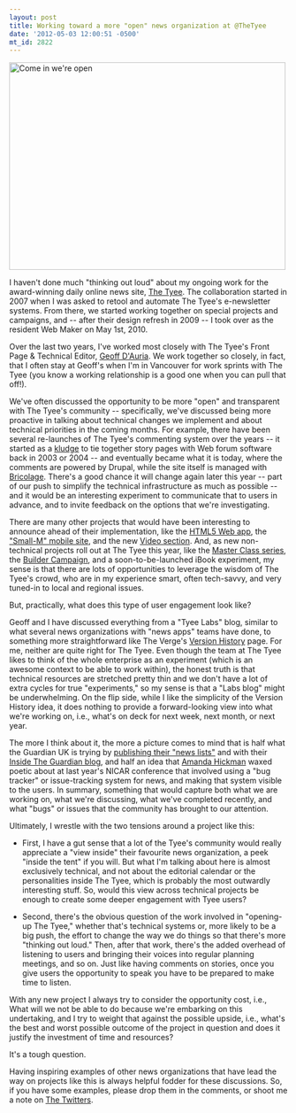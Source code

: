 ```yaml
---
layout: post
title: Working toward a more "open" news organization at @TheTyee
date: '2012-05-03 12:00:51 -0500'
mt_id: 2822
---
```


<a href="http://www.flickr.com/photos/codepo8/5485814755/" title="Come in we're open by codepo8, on Flickr"><img src="http://farm6.staticflickr.com/5296/5485814755_cc5b13c0ae.jpg" width="500" height="375" alt="Come in we're open"></a>

I haven't done much "thinking out loud" about my ongoing work for the award-winning daily online news site, [The Tyee](http://thetyee.ca). The collaboration started in 2007 when I was asked to retool and automate The Tyee's e-newsletter systems. From there, we started working together on special projects and campaigns, and -- after their design refresh in 2009 -- I took over as the resident Web Maker on May 1st, 2010.

Over the last two years, I've worked most closely with The Tyee's Front Page & Technical Editor, [Geoff D'Auria](http://thetyee.ca/Bios/Geoff_D_Auria/). We work together so closely, in fact, that I often stay at Geoff's when I'm in Vancouver for work sprints with The Tyee (you know a working relationship is a good one when you can pull that off!).

We've often discussed the opportunity to be more "open" and transparent with The Tyee's community -- specifically, we've discussed being more proactive in talking about technical changes we implement and about technical priorities in the coming months. For example, there have been several re-launches of The Tyee's commenting system over the years -- it started as a [kludge](https://en.wikipedia.org/wiki/Kludge) to tie together story pages with Web forum software back in 2003 or 2004 -- and eventually became what it is today, where the comments are powered by Drupal, while the site itself is managed with [Bricolage](http://bricolagecms.org). There's a good chance it will change again later this year -- part of our push to simplify the technical infrastructure as much as possible -- and it would be an interesting experiment to communicate that to users in advance, and to invite feedback on the options that we're investigating.

There are many other projects that would have been interesting to announce ahead of their implementation, like the [HTML5 Web app](http://thetyee.ca/News/2011/04/11/MobileApp/), the ["Small-M" mobile site](http://thetyee.ca/Tyeenews/2011/11/25/Tyee-Mobile-App/), and the new [Video section](http://thetyee.ca/Tyeenews/2011/12/05/NewTyeeVideoSection/). And, as new non-technical projects roll out at The Tyee this year, like the [Master Class series](http://thetyee.ca/About/Master-Classes/), the [Builder Campaign](http://thetyee.ca/About/Builders/), and a soon-to-be-launched iBook experiment, my sense is that there are lots of opportunities to leverage the wisdom of The Tyee's crowd, who are in my experience smart, often tech-savvy, and very tuned-in to local and regional issues.

But, practically, what does this type of user engagement look like?

Geoff and I have discussed everything from a "Tyee Labs" blog, similar to what several news organizations with "news apps" teams have done, to something more straightforward like The Verge's [Version History](http://www.theverge.com/version-history) page. For me, neither are quite right for The Tyee. Even though the team at The Tyee likes to think of the whole enterprise as an experiment (which is an awesome context to be able to work within), the honest truth is that technical resources are stretched pretty thin and we don't have a lot of extra cycles for true "experiments," so my sense is that a "Labs blog" might be underwhelming. On the flip side, while I like the simplicity of the Version History idea, it does nothing to provide a forward-looking view into what we're working on, i.e., what's on deck for next week, next month, or next year.

The more I think about it, the more a picture comes to mind that is half what the Guardian UK is trying by [publishing their "news lists"](http://www.guardian.co.uk/help/insideguardian/2011/oct/10/guardian-newslist) and with their [Inside The Guardian blog](http://www.guardian.co.uk/help/insideguardian), and half an idea that [Amanda Hickman](http://www.linkedin.com/in/amandabee) waxed poetic about at last year's NICAR conference that involved using a "bug tracker" or issue-tracking system for news, and making that system visible to the users. In summary, something that would capture both what we are working on, what we're discussing, what we've completed recently, and what "bugs" or issues that the community has brought to our attention.

Ultimately, I wrestle with the two tensions around a project like this:

* First, I have a gut sense that a lot of the Tyee's community would really appreciate a "view inside" their favourite news organization, a peek "inside the tent" if you will. But what I'm talking about here is almost exclusively technical, and not about the editorial calendar or the personalities inside The Tyee, which is probably the most outwardly interesting stuff. So, would this view across technical projects be enough to create some deeper engagement with Tyee users?

* Second, there's the obvious question of the work involved in "opening-up The Tyee," whether that's technical systems or, more likely to be a big push, the effort to change the way we do things so that there's more "thinking out loud." Then, after that work, there's the added overhead of listening to users and bringing their voices into regular planning meetings, and so on. Just like having comments on stories, once you give users the opportunity to speak you have to be prepared to make time to listen.

With any new project I always try to consider the opportunity cost, i.e., What will we not be able to do because we're embarking on this undertaking, and I try to weight that against the possible upside, i.e., what's the best and worst possible outcome of the project in question and does it justify the investment of time and resources?

It's a tough question.

Having inspiring examples of other news organizations that have lead the way on projects like this is always helpful fodder for these discussions. So, if you have some examples, please drop them in the comments, or shoot me a note on [The Twitters](http://twitter.com/phillipadsmith).
